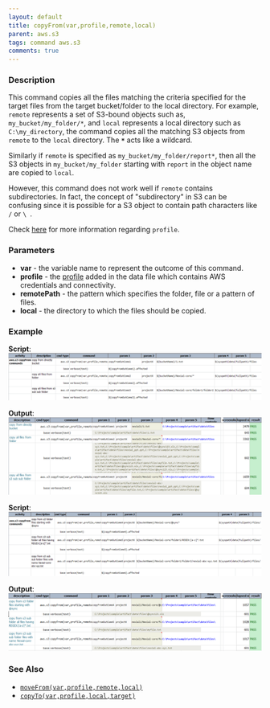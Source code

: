 ```yaml
---
layout: default
title: copyFrom(var,profile,remote,local)
parent: aws.s3
tags: command aws.s3
comments: true
---
```



### Description
This command copies all the files matching the criteria specified for the target files from the target bucket/folder 
to the local directory.  For example, `remote` represents a set of S3-bound objects such as, `my_bucket/my_folder/*`, 
and `local` represents a local directory such as `C:\my_directory`, the command copies all the matching S3 objects 
from `remote` to the `local` directory. The **`*`** acts like a wildcard.

Similarly if `remote` is specified as `my_bucket/my_folder/report*`, then all the S3 objects in `my_bucket/my_folder` 
starting with `report` in the object name are copied to `local`.

However, this command does not work well if `remote` contains subdirectories.  In fact, the concept of "subdirectory" 
in S3 can be confusing since it is possible for a S3 object to contain path characters like `/` or `\ `.

Check [here](index#s3profile) for more information regarding `profile`.


### Parameters
- **var** - the variable name to represent the outcome of this command.
- **profile** - the [profile](index#s3profile) added in the data file which contains AWS credentials and connectivity.
- **remotePath** - the pattern which specifies the folder, file or a pattern of files.
- **local** - the directory to which the files should be copied.


### Example
**Script**:<br/>
![](image/copyFrom_01.png)

**Output**:<br/>
![](image/copyFrom_02.png)

**Script**:<br/>
![](image/copyFrom_03.png)

**Output**:<br/>
![](image/copyFrom_04.png)


### See Also
- [`moveFrom(var,profile,remote,local)`](moveFrom(var,profile,remote,local))
- [`copyTo(var,profile,local,target)`](copyTo(var,profile,local,target))
